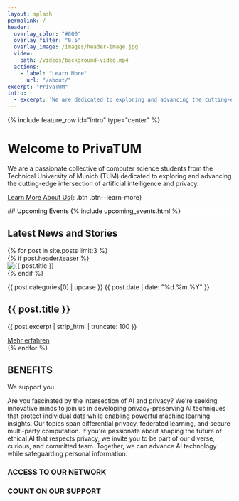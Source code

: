 ```yaml
---
layout: splash
permalink: /
header:
  overlay_color: "#000"
  overlay_filter: "0.5"
  overlay_image: /images/header-image.jpg
  video:
    path: /videos/background-video.mp4
  actions:
    - label: "Learn More"
      url: "/about/"
excerpt: "PrivaTUM"
intro: 
  - excerpt: 'We are dedicated to exploring and advancing the cutting-edge intersection of artificial intelligence and privacy.'
---
```


{% include feature_row id="intro" type="center" %}

# Welcome to PrivaTUM

We are a passionate collective of computer science students from the Technical University of Munich (TUM) dedicated to exploring and advancing the cutting-edge intersection of artificial intelligence and privacy.

[Learn More About Us](/about/){: .btn .btn--learn-more}

<div style="background-color: white; color: black;">
## Upcoming Events
{% include upcoming_events.html %}
</div>

## Latest News and Stories

<div class="post-grid">
  {% for post in site.posts limit:3 %}
    <div class="post-item">
      {% if post.header.teaser %}
        <div class="post-image">
          <img src="{{ post.header.teaser | relative_url }}" alt="{{ post.title }}">
        </div>
      {% endif %}
      <div class="post-content">
        <p class="post-category">{{ post.categories[0] | upcase }} {{ post.date | date: "%d.%m.%Y" }}</p>
        <h2 class="post-title">{{ post.title }}</h2>
        <p class="post-excerpt">{{ post.excerpt | strip_html | truncate: 100 }}</p>
        <a href="{{ post.url | relative_url }}" class="read-more">Mehr erfahren</a>
      </div>
    </div>
  {% endfor %}
</div>

<section class="benefits">
  <h2>BENEFITS</h2>
  
  <p class="benefits-tagline">We support you</p>
  
  <div class="benefits-description">
    <p>Are you fascinated by the intersection of AI and privacy? We're seeking innovative minds to join us in developing privacy-preserving AI techniques that protect individual data while enabling powerful machine learning insights. Our topics span differential privacy, federated learning, and secure multi-party computation. If you're passionate about shaping the future of ethical AI that respects privacy, we invite you to be part of our diverse, curious, and committed team. Together, we can advance AI technology while safeguarding personal information.</p>
    
  </div>
  
  <div class="benefits-grid">
    <div class="benefit-item">
      <i class="fas fa-network-wired"></i>
      <h3>ACCESS TO OUR NETWORK</h3>
    </div>
    <div class="benefit-item">
      <i class="fas fa-hands-helping"></i>
      <h3>COUNT ON OUR SUPPORT</h3>
    </div>
  </div>
</section>